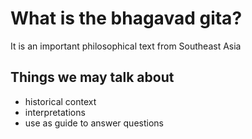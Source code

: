 # What is the bhagavad gita?

It is an important philosophical text from Southeast Asia

## Things we may talk about

- historical context
- interpretations
- use as guide to answer questions
